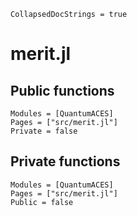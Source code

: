 ```@meta
CollapsedDocStrings = true
```

# merit.jl

## Public functions

```@autodocs
Modules = [QuantumACES]
Pages = ["src/merit.jl"]
Private = false
```

## Private functions

```@autodocs
Modules = [QuantumACES]
Pages = ["src/merit.jl"]
Public = false
```
